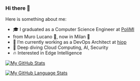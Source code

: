 ### Hi there 👋

Here is something about me:

- 🎓 I graduated as a Computer Science Engineer at [PoliMI](https://polimi.it/)
- from Muro Lucano 🧬, now in Milan 🌆
- 🔭 I’m currently working as a DevOps Architect at [hiop](https://hiop.io)
- 🌱 Deep diving Cloud Computing, AI, Security
- 🔥 Interested in Edge Intelligence

[![My GitHub Stats](https://github-readme-stats.vercel.app/api/?username=fioreale&count_private=true&theme=tokyonight&showicons=true)]()

[![My GitHub Language Stats](https://github-readme-stats.vercel.app/api/top-langs/?username=fioreale&langs_count=5&theme=tokyonight)]()


<!--
- 🤔 I’m looking for help with ...
- 💬 Ask me about ...
- 📫 How to reach me: ...
- 😄 Pronouns: ...
- ⚡ Fun fact: ...
-->
